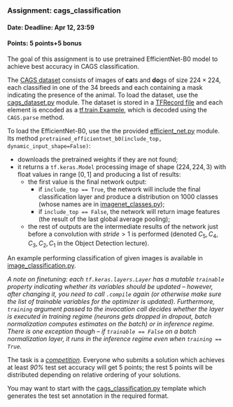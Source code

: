 ### Assignment: cags_classification
#### Date: Deadline: Apr 12, 23:59
#### Points: 5 points+5 bonus

The goal of this assignment is to use pretrained EfficientNet-B0 model to
achieve best accuracy in CAGS classification.

The [CAGS dataset](https://ufal.mff.cuni.cz/~straka/courses/npfl114/2021/demos/cags_train.html) consists
of images of **ca**ts and **do**gs of size $224×224$, each classified in one of
the 34 breeds and each containing a mask indicating the presence of the animal.
To load the dataset, use the [cags_dataset.py](https://github.com/ufal/npfl114/tree/master/labs/05/cags_dataset.py)
module. The dataset is stored in a
[TFRecord file](https://www.tensorflow.org/api_docs/python/tf/data/TFRecordDataset)
and each element is encoded as a
[tf.train.Example](https://www.tensorflow.org/api_docs/python/tf/train/Example),
which is decoded using the `CAGS.parse` method.

To load the EfficientNet-B0, use the the provided
[efficient_net.py](https://github.com/ufal/npfl114/tree/master/labs/05/efficient_net.py)
module. Its method `pretrained_efficientnet_b0(include_top, dynamic_input_shape=False)`:
- downloads the pretrained weights if they are not found;
- it returns a `tf.keras.Model` processing image of shape $(224, 224, 3)$ with
  float values in range $[0, 1]$ and producing a list of results:
  - the first value is the final network output:
    - if `include_top == True`, the network will include the final classification
      layer and produce a distribution on 1000 classes (whose names are in
      [imagenet_classes.py](https://github.com/ufal/npfl114/tree/master/labs/05/imagenet_classes.py));
    - if `include_top == False`, the network will return image features (the result
      of the last global average pooling);
  - the rest of outputs are the intermediate results of the network just before
    a convolution with $\textit{stride} > 1$ is performed (denoted $C_5,
    C_4, C_3, C_2, C_1$ in the Object Detection lecture).

An example performing classification of given images is available in
[image_classification.py](https://github.com/ufal/npfl114/tree/master/labs/05/image_classification.py).

_A note on finetuning: each `tf.keras.layers.Layer` has a mutable `trainable`
property indicating whether its variables should be updated – however, after
changing it, you need to call `.compile` again (or otherwise make sure the list
of trainable variables for the optimizer is updated). Furthermore, `training`
argument passed to the invocation call decides whether the layer is executed in
training regime (neurons gets dropped in dropout, batch normalization computes
estimates on the batch) or in inference regime. There is one exception though
– if `trainable == False` on a batch normalization layer, it runs in the
inference regime even when `training == True`._

The task is a [_competition_](#competitions). Everyone who submits a solution
which achieves at least _90%_ test set accuracy will get 5 points; the rest
5 points will be distributed depending on relative ordering of your solutions.

You may want to start with the
[cags_classification.py](https://github.com/ufal/npfl114/tree/master/labs/05/cags_classification.py)
template which generates the test set annotation in the required format.
